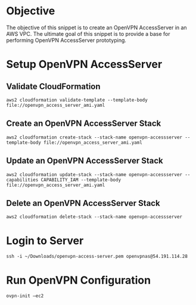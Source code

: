 # Objective

The objective of this snippet is to create an OpenVPN AccessServer in an AWS VPC. The ultimate goal of this snippet is to provide a base for performing OpenVPN AccessServer prototyping.

# Setup OpenVPN AccessServer

## Validate CloudFormation

`aws2 cloudformation validate-template --template-body file://openvpn_access_server_ami.yaml`

## Create an OpenVPN AccessServer Stack

`aws2 cloudformation create-stack --stack-name openvpn-accessserver --template-body file://openvpn_access_server_ami.yaml`

## Update an OpenVPN AccessServer Stack

`aws2 cloudformation update-stack --stack-name openvpn-accessserver --capabilities CAPABILITY_IAM --template-body file://openvpn_access_server_ami.yaml`

## Delete an OpenVPN AccessServer Stack

`aws2 cloudformation delete-stack --stack-name openvpn-accessserver`

# Login to Server

`ssh -i ~/Downloads/openvpn-access-server.pem openvpnas@54.191.114.28`

# Run OpenVPN Configuration

`ovpn-init –ec2`
